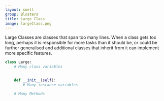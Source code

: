 ```yaml
---
layout: smell
group: Bloaters
title: Large Class
image: largeClass.png
---
```

Large Classes are classes that span too many lines. When a class gets too long, perhaps it is responsible for more tasks than it should be, or could be further generalised and additional classes that inherit from it can implement more specific features.
~~~ python
class Large:
    # Many class variables
    

    def __init__(self):
        # Many instance variables

    # Many Methods
~~~